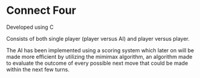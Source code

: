 # Connect Four
Developed using C

Consists of both single player (player versus AI) and player versus player.

The AI has been implemented using a scoring system which later on will be made more efficient by utilizing the mimimax algorithm, an algorithm made to evaluate the outcome of every possible next move that could be made within the next few turns.